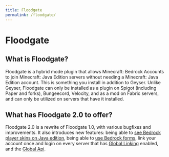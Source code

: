 ```yaml
---
title: Floodgate
permalink: /floodgate/
---
```


# Floodgate
## What is Floodgate?
Floodgate is a hybrid mode plugin that allows Minecraft: Bedrock Accounts to join Minecraft: Java Edition servers without needing a Minecraft: Java Edition account. 
This is something you install in addition to Geyser. Unlike Geyser, Floodgate can only be installed as a plugin on Spigot (including Paper and forks), Bungeecord, Velocity, and as a mod on Fabric servers, and can only be utilized on servers that have it installed.

## What has Floodgate 2.0 to offer?
Floodgate 2.0 is a rewrite of Floodgate 1.0, with various bugfixes and improvements. It also introduces new features: being able to [see Bedrock player skins on Java edition](/floodgate/features/#what-is-skin-uploading),
being able to [use Bedrock forms](/geyser/forms/), link your account once and login on every server that has [Global Linking](/floodgate/linking/#what-is-global-linking) enabled,
and the [Global Api](/geyser/global-api).
